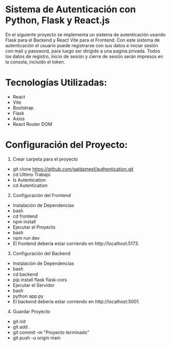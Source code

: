 # Sistema de Autenticación con Python, Flask y React.js

En el siguiente proyecto se implementa un sistema de autenticación usando Flask para el Backend y React Vite para el Frontend. Con este sistema de autenticación el usuario puede registrarse con sus datos e iniciar sesión con mail y password, para luego ser dirigido a una pagina privada. 
Todos los datos de registro, inicio de sesión y cierre de sesión serán impresos en la consola, incluido el token.

# Tecnologías Utilizadas:

- React
- Vite
- Bootstrap
- Flask
- Axios
- React Router DOM

# Configuración del Proyecto:

1. Crear carpeta para el proyecto
- git clone https://github.com/galdamesf/authentication.git
- cd Ultimo Trabajo
- ls Autentication
- cd Autentication

2. Configuración del Frontend
- Instalación de Dependencias
- bash
- cd frontend
- npm install
- Ejecutar el Proyecto
- bash
- npm run dev
- El frontend debería estar corriendo en http://localhost:5173.

3. Configuración del Backend
- Instalación de Dependencias
- bash
- cd backend
- pip install flask flask-cors
- Ejecutar el Servidor
- bash
- python app.py
- El backend debería estar corriendo en http://localhost:5001.

4. Guardar Proyecto
- git init
- git add .
- git commit -m "Proyecto terminado"
- git push -u origin main

